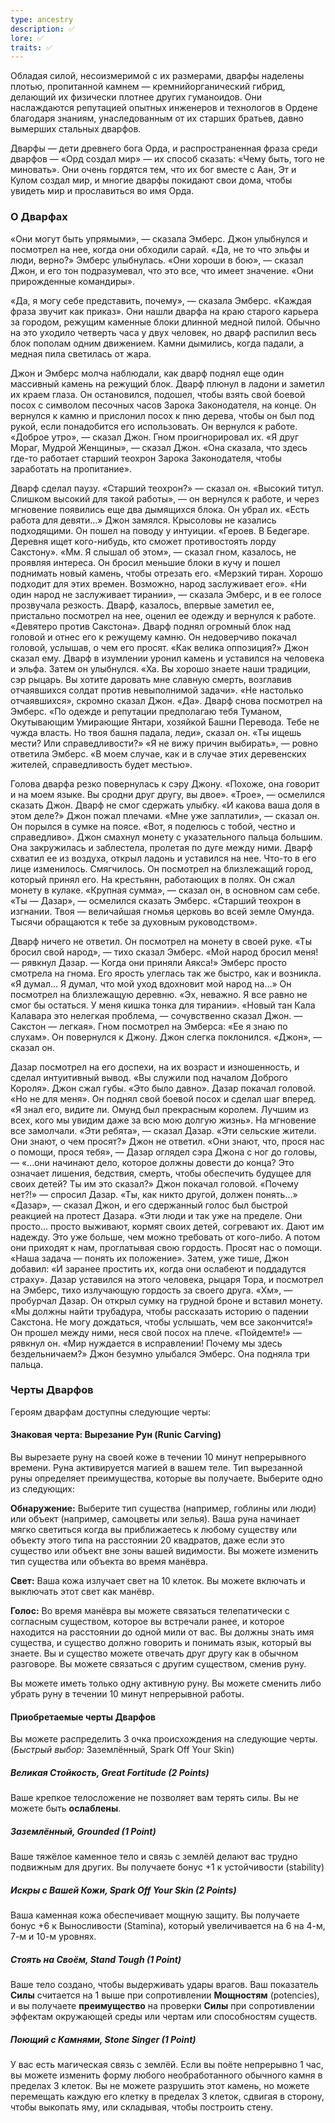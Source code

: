 ```yaml
---
type: ancestry
description: ✅
lore: ✅
traits: ✅
---
```


Обладая силой, несоизмеримой с их размерами, дварфы наделены плотью, пропитанной камнем — кремнийорганический гибрид, делающий их физически плотнее других гуманоидов. Они наслаждаются репутацией опытных инженеров и технологов в Ордене благодаря знаниям, унаследованным от их старших братьев, давно вымерших стальных дварфов.

Дварфы — дети древнего бога Орда, и распространенная фраза среди дварфов — «Орд создал мир» — их способ сказать: «Чему быть, того не миновать». Они очень гордятся тем, что их бог вместе с Аан, Эт и Кулом создал мир, и многие дварфы покидают свои дома, чтобы увидеть мир и прославиться во имя Орда.

### О Дварфах
«Они могут быть упрямыми», — сказала Эмберс. Джон улыбнулся и посмотрел на нее, когда они обходили сарай. «Да, не то что эльфы и люди, верно?» Эмберс улыбнулась. «Они хороши в бою», — сказал Джон, и его тон подразумевал, что это все, что имеет значение. «Они прирожденные командиры».

«Да, я могу себе представить, почему», — сказала Эмберс. «Каждая фраза звучит как приказ». 
Они нашли дварфа на краю старого карьера за городом, режущим каменные блоки длинной медной пилой. Обычно на это уходило четверть часа у двух человек, но дварф распилил весь блок пополам одним движением. Камни дымились, когда падали, а медная пила светилась от жара.

Джон и Эмберс молча наблюдали, как дварф поднял еще один массивный камень на режущий блок.
Дварф плюнул в ладони и заметил их краем глаза. Он остановился, подошел, чтобы взять свой боевой посох с символом песочных часов Зарока Законодателя, на конце. Он вернулся к камню и прислонил посох к пню дерева, чтобы он был под рукой, если понадобится его использовать.
Он вернулся к работе.
«Доброе утро», — сказал Джон.
Гном проигнорировал их.
«Я друг Мораг, Мудрой Женщины», — сказал Джон. «Она сказала, что здесь где-то работает старший теохрон Зарока Законодателя, чтобы заработать на пропитание».

Дварф сделал паузу. «Старший теохрон?» — сказал он. «Высокий титул. Слишком высокий для такой работы», — он вернулся к работе, и через мгновение появились еще два дымящихся блока. Он убрал их.
«Есть работа для девяти...» Джон замялся. Крысоловы не казались подходящими. Он пошел на поводу у интуиции. «Героев. В Бедегаре. Деревня ищет кого-нибудь, кто сможет противостоять лорду Сакстону». 
«Мм. Я слышал об этом», — сказал гном, казалось, не проявляя интереса. Он бросил меньшие блоки в кучу и пошел поднимать новый камень, чтобы отрезать его. «Мерзкий тиран. Хорошо подходит для этих времен. Возможно, народ заслуживает его».
«Ни один народ не заслуживает тирании», — сказала Эмберс, и в ее голосе прозвучала резкость. Дварф, казалось, впервые заметил ее, пристально посмотрел на нее, оценил ее одежду и вернулся к работе. 
«Девятеро против Сакстона». Дварф поднял огромный блок над головой и отнес его к режущему камню. Он недоверчиво покачал головой, услышав, о чем его просят. «Как велика оппозиция?»
Джон сказал ему. 
Дварф в изумлении уронил камень и уставился на человека и эльфа. Затем он улыбнулся. «Ха. Вы хорошо знаете наши традиции, сэр рыцарь. Вы хотите даровать мне славную смерть, возглавив отчаявшихся солдат против невыполнимой задачи».
«Не настолько отчаявшихся», скромно сказал Джон.
«Да». Дварф снова посмотрел на Эмберс. «По одежде и репутации предполагаю тебя Туманом, Окутывающим Умирающие Янтари, хозяйкой Башни Перевода. Тебе не чужда власть. Но твоя башня падала, леди», сказал он. «Ты ищешь мести? Или справедливости?»
«Я не вижу причин выбирать», — ровно ответила Эмберс. «В моем случае, как и в случае этих деревенских жителей, справедливость будет местью».

Голова дварфа резко повернулась к сэру Джону. «Похоже, она говорит и на моем языке. Вы сродни друг другу, вы двое».
«Трое», — осмелился сказать Джон.
Дварф не смог сдержать улыбку. «И какова ваша доля в этом деле?»
Джон пожал плечами. «Мне уже заплатили», — сказал он. Он порылся в сумке на поясе. «Вот, я поделюсь с тобой, честно и справедливо».
Джон смахнул монету с указательного пальца большим. Она закружилась и заблестела, пролетая по дуге между ними. Дварф схватил ее из воздуха, открыл ладонь и уставился на нее. Что-то в его лице изменилось. Смягчилось. Он посмотрел на близлежащий город, который принял его. На крестьянн, работающих в полях.
Он сжал монету в кулаке. «Крупная сумма», — сказал он, в основном сам себе.
«Ты — Дазар», — осмелился сказать Эмберс. «Старший теохрон в изгнании. Твоя — величайшая гномья церковь во всей земле Омунда. Тысячи обращаются к тебе за
духовным руководством».

Дварф ничего не ответил. Он посмотрел на монету в своей руке. 
«Ты бросил свой народ», — тихо сказал Эмберс.
«Мой народ бросил меня! — рявкнул Дазар. — Когда они приняли Аякса!»
Эмберс просто смотрела на гнома. Его ярость улеглась так же быстро, как и возникла.
«Я думал… Я думал, что мой уход вдохновит мой народ на…»
Он посмотрел на близлежащую деревню. «Эх, неважно. Я все равно не смог бы остаться. У меня кишка тонка для тирании».
«Новый тан Кала Калавара это нелегкая проблема, — сочувственно сказал Джон. — Сакстон — легкая».
Гном посмотрел на Эмберса: «Ее я знаю по слухам». Он
повернулся к Джону.
Джон слегка поклонился. «Джон», — сказал он.

Дазар посмотрел на его доспехи, на их возраст и изношенность, и сделал интуитивный вывод. «Вы служили под началом Доброго Короля».
Джон сжал губы. «Это было давно».
Дазар покачал головой. «Но не для меня». Он поднял свой боевой посох и сделал шаг вперед. «Я знал его, видите ли. Омунд был прекрасным королем. Лучшим из всех, кого мы увидим даже за всю мою долгую жизнь».
На мгновение все замолчали. «Эти ребята», — сказал Дазар. «Эти сельские жители. Они знают, о чем просят?»
Джон не ответил.
«Они знают, что, прося нас о помощи, прося тебя», — Дазар оглядел сэра Джона с ног до головы, — «...они начинают дело, которое должны довести до конца? Это означает лишения, бедствия, смерть, чтобы обеспечить будущее для своих детей? Ты им это сказал?»
Джон покачал головой. 
«Почему нет?!» — спросил Дазар. «Ты, как никто другой, должен понять...» 
«Дазар», — сказал Джон, и его сдержанный голос был быстрой реакцией на протест Дазара. «Эти люди и так уже на пределе. Они просто... просто выживают, кормят своих детей, согревают их. Дают им надежду. Это уже больше, чем можно требовать от кого-либо. А потом они приходят к нам, проглатывая свою гордость. Просят нас о помощи.
«Наша задача — понять их положение». Затем, уже тише, Джон добавил: «И заранее простить их, когда они ослабеют и поддадутся страху».
Дазар уставился на этого человека, рыцаря Тора, и посмотрел на Эмберс, тихо излучающую гордость за своего друга.
«Хм», — пробурчал Дазар. Он открыл сумку на грудной броне и вставил монету. «Мы должны найти трубадура, чтобы рассказать историю о падении Сакстона. Не могу дождаться, чтобы услышать, чем все закончится!» Он прошел между ними, неся свой посох на плече.
«Пойдемте!» — рявкнул он. «Мир нуждается в исправлении! Почему мы здесь бездельничаем?»
Джон безумно улыбался Эмберс. Она подняла три пальца.
### Черты Дварфов

Героям дварфам доступны следующие черты:

#### Знаковая черта: Вырезание Рун (Runic Carving)
Вы вырезаете руну на своей коже в течении 10 минут непрерывного времени. Руна активируется магией в вашем теле. Тип вырезанной руны определяет преимущества, которые вы получаете. Выберите одно из следующих:

**Обнаружение:** Выберите тип существа (например, гоблины или люди) или объект (например, самоцветы или зелья). Ваша руна начинает мягко светиться когда вы приближаетесь к любому существу или объекту этого типа на расстоянии 20 квадратов, даже если это существо или объект вне зоны вашей видимости. Вы можете изменить тип существа или объекта во время манёвра.

**Свет:** Ваша кожа излучает свет на 10 клеток. Вы можете включать и выключать этот свет как манёвр.

**Голос:** Во время манёвра вы можете связаться телепатически с согласным существом, которое вы встречали ранее, и которое находится на расстоянии до одной мили от вас. Вы должны знать имя существа, и существо должно говорить и понимать язык, который вы знаете. Вы и существо можете отвечать друг другу как в обычном разговоре. Вы можете связаться с другим существом, сменив руну.

Вы можете иметь только одну активную руну. Вы можете сменить либо убрать руну в течении 10 минут непрерывной работы.

#### Приобретаемые черты Дварфов

Вы можете распределить 3 очка происхождения на следующие черты. (*Быстрый выбор:* Заземлённый, Spark Off Your Skin)

##### Великая Стойкость, Great Fortitude (2 Points)

Ваше крепкое телосложение не позволяет вам терять силы. Вы не можете быть **ослаблены**.

##### Заземлённый, Grounded (1 Point)

Ваше тяжёлое каменное тело и связь с землёй делают вас трудно подвижным для других. Вы получаете бонус +1 к устойчивости (stability)

##### Искры с Вашей Кожи, Spark Off Your Skin (2 Points)

Ваша каменная кожа обеспечивает мощную защиту. Вы получаете бонус +6 к Выносливости (Stamina), который увеличивается на 6 на 4-м, 7-м и 10-м уровнях.

##### Стоять на Своём, Stand Tough (1 Point)

Ваше тело создано, чтобы выдерживать удары врагов. Ваш показатель **Силы** считается на 1 выше при сопротивлении **Мощностям** (potencies), и вы получаете **преимущество** на проверки **Силы** при сопротивлении эффектам окружающей среды или чертам или способностям существ.

##### Поющий с Камнями, Stone Singer (1 Point)

У вас есть магическая связь с землёй. Если вы поёте непрерывно 1 час, вы можете изменить форму любого необработанного обычного камня в пределах 3 клеток. Вы не можете разрушить этот камень, но можете перемещать каждую его клетку в пределах 3 клеток, сдвигая в сторону, чтобы выкопать яму, или складывая, чтобы построить стену.